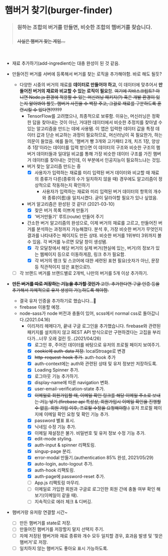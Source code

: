 # 햄버거 찾기(burger-finder)

  ><h3>원하는 조합의 버거를 만들면, 비슷한 조합의 햄버거를 찾습니다.<h3><h4><del>사실은 햄버거 찾는 게임...<del></h4>

<br>

- 재료 추가하기(add-ingredient)는 대충 완성이 된 것 같음.
  
- 만들어진 버거를 서버에 등록해서 버거를 찾는 로직을 추가해야함. 바로 해도 될듯?
    - 다양한 시중의 버거의 재료를 **데이터로 만들어야 하고**, 이 데이터에 맞추어서 **만들어진 버거의 재료와 비교할 수 있는 로직이 필요**함. ~~여기에 자바스크립트? 아니면 Node.js 환경에 적용할 수 있는 머신러닝 패키지(?) 혹은 개발 환경이 있는지 알아봐야 할듯. 햄버거 사진을 수 백장 주고, 그걸로 재료를 구분하도록 훈련시킬 수 있다면?????~~
        - TensorFlow를 고려했으나, 최종적으로 보류함. 이유는, 머신러닝은 정확한 답을 찾아내는 것이 아닌, 거대한 데이터에서 비슷한 추정치를 찾아낼 수 있는 알고리즘을 만드는 데에 사용됌. 이 앱은 입력한 데이터 값을 특정 데이터 값과 단순 비교하는 과정이 필요하므로, 머신러닝이 꼭 필요한가, 하는 의문이 들었음. 예를 들어, '햄버거 빵 3개와 고기패티 2개, 치즈 1장, 양상추 1장'이라는 데이터를 입력 받으면 이 데이터의 구조와 비슷한 구조의 햄버거 데이터들과 일대일 비교를 통해 가장 비슷한 데이터 구조를 가진 햄버거 데이터를 찾아내는 것인데, 이 부분에서 인공지능이 필요하느냐는 것임.
        - 버거 찾는 알고리즘 만드는 중
            - [x]  사용자가 입력하는 재료를 미리 입력된 버거 데이터와 비교할 때 재료의 종류가 다른(종류의 수가 일치하지 않을 때) 경우에도 알고리즘이 정상적으로 작동하는지 확인하기
                - 사용자가 입력하는 재료와 미리 입력된 버거 데이터의 항목의 개수와 종류(이름)을 일치시켰다. 굳이 달라야할 필요가 있나 싶었음.
        - 버거 알고리즘은 완성된 것 같다! (2021-03-10)
            - [x]  찾은 버거 목록 이쁘게 만들기
            - [x]  '버거만들기' 루트(route) 만들어 주기
        - 간소한 버거 알고리즘의 완성으로, 이제 버거의 재료를 고르고, 만들어진 버거를 분석하는 과정까지 가능해졌다. 분석 후, 가장 비슷한 버거가 무엇인지 결과를 나타내주는 페이지도 만든 상태. 비슷한 버거를 1위부터 3위까지 볼 수 있음. 각 버거를 누르면 모달 창이 생성됌.
            - [x]  각 모달창에서 해당 버거의 실제 버거(현실에 있는, 버거)의 정보가 있는 웹페이지 등으로 이동하게끔, 링크 추가 필요함.
            - [x]  각 버거의 랭크 및 스코어에 대한 세련된 표현 필요(숫자가 아닌, 문장 등 직관적이지 않은 표현으로!).
    - [ ]  각 브랜드 버거를 브랜드별로 2개씩, 나만의 버거를 5개 이상 추가하기.
- ~~**만든 버거를 따로 저장하는 기능을 추가할 것인가** 고민. 추가한다면 구글 인증 등을 추가해서 자체적으로 유저 생성이 가능하도록 해야함.~~
    - 결국 유저 인증을 추가하기로 했습니다...🎉
    - firebase 이용할 예정.
    - node-sass가 node 버전과 충돌이 있어, scss에서 normal css로 돌아갑니다.(2021.04.16)
      - 이리저리 헤메다가, 끝내 구글 로그인을 추가했습니다. firebase와 관련된 패키지를 설치하지 않고 REST API 방식으로만 구현하겠다는 고집을 부리다가...너무 오래 걸린 듯..(2021/04/26)
        - [x] 로그인 후, 주어진 데이터를 바탕으로 유저의 프로필 페이지 보여주기.
        - [x] ~~cookie에 auth-data 저장.~~ localStroage로 변경
        - [x] ~~http-request-hook 추가.~~ auth-hook 추가
        - [x] auth-context에는 auth와 관련된 상태 및 유저 정보만 저장하도록.
        - [x] Loading Spinner 추가.
        - [x] 로그아웃 기능 추가하기.
        - [x] display-name에 따른 navigation 변화.
        - [x] user-email-verification-state 추가.
        - [x] ~~이메일로 회원가입할 때, 이메일 확인 링크를 해당 이메일 주소로 보내는 기능 넣기.(firebase api 특성상, 회원가입시 이메일 확인을 진행할 수 없음. 회원 가입 이후, 프로필 수정을 요청해야함.)~~ 유저 프로필 페이지에 이메일 확인 요청 및 확인 기능 추가.
        - [x] password 별표 표시.
        - [x] 닉네임 수정 기능 추가.
        - [x] 이메일 재설정은 불가. 비밀번호 및 유저 정보 수정 기능 추가.
        - [x] edit-mode styling.
        - [x] auth-input & spinner 리팩토링.
        - [x] singup-page 분리.
        - [x] error-modal 만들기.(authentication 85% 완성, 2021/05/29)
        - [x] auto-login, auto-logout 추가.
        - [x] auth-hook 리팩토링.
        - [x] auth-page에 password-reset 추가.
        - [ ] App.js 리팩토링 마무리.
        - [ ] 이메일로 가입한 회원과 구글로 로그인한 회원 간에 충돌 여부 확인 해보기(이메일이 같을 때).
        - [ ] 지속적으로 에러 체크 & 디버깅.
- 햄버거랑 유저랑 연결할 시간~
  - [ ] 만든 햄버거를 state로 저장.
  - [ ] 만들어진 햄버거를 저장할지 말지 선택지 주기.
  - [ ] 자체 저장된 햄버거와 재료 종류와 개수 모두 일치할 경우, 효과음 발생 및 '찾은 햄버거'로 저장.
  - [ ] 일치하지 않는 햄버거도 좋아요 표시 가능하도록.